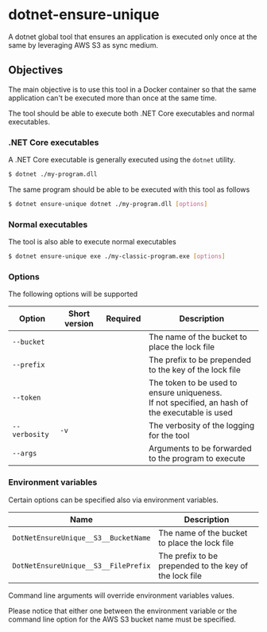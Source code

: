 # dotnet-ensure-unique
A dotnet global tool that ensures an application is executed only once at the same by leveraging AWS S3 as sync medium.

## Objectives
The main objective is to use this tool in a Docker container so that the same application can't be executed more than once at the same time.

The tool should be able to execute both .NET Core executables and normal executables.

### .NET Core executables

A .NET Core executable is generally executed using the `dotnet` utility.

```bash
$ dotnet ./my-program.dll
```

The same program should be able to be executed with this tool as follows
```bash
$ dotnet ensure-unique dotnet ./my-program.dll [options]
```

### Normal executables

The tool is also able to execute normal executables

```bash
$ dotnet ensure-unique exe ./my-classic-program.exe [options]
```

### Options

The following options will be supported

|Option|Short version|Required|Description|
|-|-|-|-|
|`--bucket`|||The name of the bucket to place the lock file|
|`--prefix`|||The prefix to be prepended to the key of the lock file|
|`--token`|||The token to be used to ensure uniqueness.<br />If not specified, an hash of the executable is used|
|`--verbosity`|`-v`||The verbosity of the logging for the tool|
|`--args`|||Arguments to be forwarded to the program to execute|

### Environment variables

Certain options can be specified also via environment variables.

|Name|Description|
|-|-|
|`DotNetEnsureUnique__S3__BucketName`|The name of the bucket to place the lock file|
|`DotNetEnsureUnique__S3__FilePrefix`|The prefix to be prepended to the key of the lock file|

Command line arguments will override environment variables values.

Please notice that either one between the environment variable or the command line option for the AWS S3 bucket name must be specified.
